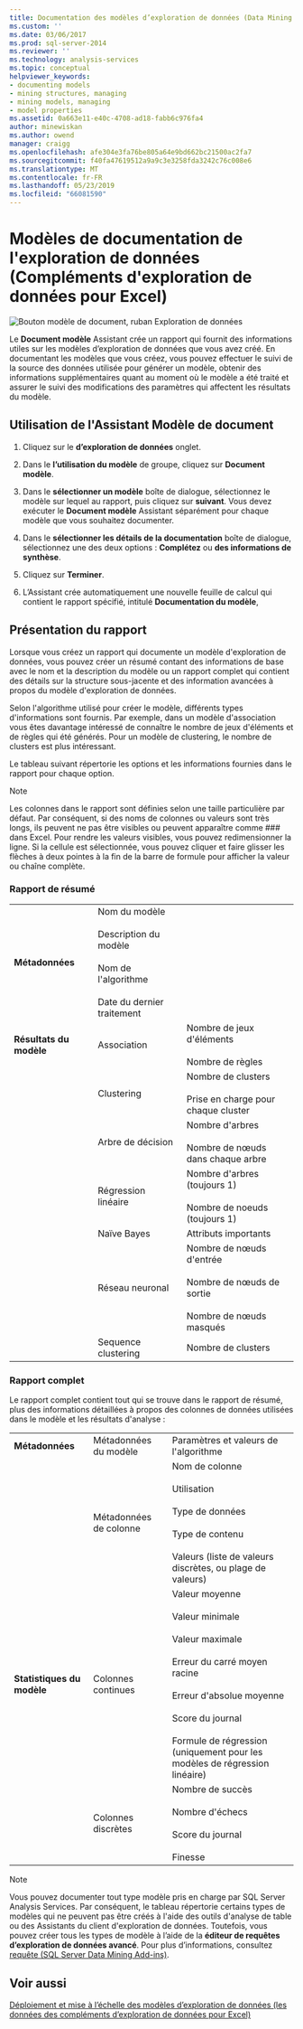 ```yaml
---
title: Documentation des modèles d’exploration de données (Data Mining Add-ins pour Excel) | Microsoft Docs
ms.custom: ''
ms.date: 03/06/2017
ms.prod: sql-server-2014
ms.reviewer: ''
ms.technology: analysis-services
ms.topic: conceptual
helpviewer_keywords:
- documenting models
- mining structures, managing
- mining models, managing
- model properties
ms.assetid: 0a663e11-e40c-4708-ad18-fabb6c976fa4
author: minewiskan
ms.author: owend
manager: craigg
ms.openlocfilehash: afe304e3fa76be805a64e9bd662bc21500ac2fa7
ms.sourcegitcommit: f40fa47619512a9a9c3e3258fda3242c76c008e6
ms.translationtype: MT
ms.contentlocale: fr-FR
ms.lasthandoff: 05/23/2019
ms.locfileid: "66081590"
---
```

# <a name="documenting-mining-models-data-mining-add-ins-for-excel"></a>Modèles de documentation de l'exploration de données (Compléments d'exploration de données pour Excel)
  ![Bouton modèle de document, ruban Exploration de données](media/dmc-docmodel.gif "bouton modèle de Document, ruban Exploration de données")  
  
 Le **Document modèle** Assistant crée un rapport qui fournit des informations utiles sur les modèles d’exploration de données que vous avez créé. En documentant les modèles que vous créez, vous pouvez effectuer le suivi de la source des données utilisée pour générer un modèle, obtenir des informations supplémentaires quant au moment où le modèle a été traité et assurer le suivi des modifications des paramètres qui affectent les résultats du modèle.  
  
## <a name="using-the-document-model-wizard"></a>Utilisation de l'Assistant Modèle de document  
  
1.  Cliquez sur le **d’exploration de données** onglet.  
  
2.  Dans le **l’utilisation du modèle** de groupe, cliquez sur **Document modèle**.  
  
3.  Dans le **sélectionner un modèle** boîte de dialogue, sélectionnez le modèle sur lequel au rapport, puis cliquez sur **suivant**. Vous devez exécuter le **Document modèle** Assistant séparément pour chaque modèle que vous souhaitez documenter.  
  
4.  Dans le **sélectionner les détails de la documentation** boîte de dialogue, sélectionnez une des deux options : **Complétez** ou **des informations de synthèse**.  
  
5.  Cliquez sur **Terminer**.  
  
6.  L’Assistant crée automatiquement une nouvelle feuille de calcul qui contient le rapport spécifié, intitulé **Documentation du modèle**,  
  
## <a name="understanding-the-report"></a>Présentation du rapport  
 Lorsque vous créez un rapport qui documente un modèle d'exploration de données, vous pouvez créer un résumé contant des informations de base avec le nom et la description du modèle ou un rapport complet qui contient des détails sur la structure sous-jacente et des information avancées à propos du modèle d'exploration de données.  
  
 Selon l'algorithme utilisé pour créer le modèle, différents types d'informations sont fournis. Par exemple, dans un modèle d'association vous êtes davantage intéressé de connaître le nombre de jeux d'éléments et de règles qui été générés. Pour un modèle de clustering, le nombre de clusters est plus intéressant.  
  
 Le tableau suivant répertorie les options et les informations fournies dans le rapport pour chaque option.  
  
> [!NOTE]  
>  Les colonnes dans le rapport sont définies selon une taille particulière par défaut. Par conséquent, si des noms de colonnes ou valeurs sont très longs, ils peuvent ne pas être visibles ou peuvent apparaître comme ### dans Excel. Pour rendre les valeurs visibles, vous pouvez redimensionner la ligne. Si la cellule est sélectionnée, vous pouvez cliquer et faire glisser les flèches à deux pointes à la fin de la barre de formule pour afficher la valeur ou chaîne complète.  
  
### <a name="summary-report"></a>Rapport de résumé  
  
||||  
|-|-|-|  
|**Métadonnées**|Nom du modèle<br /><br /> Description du modèle<br /><br /> Nom de l'algorithme<br /><br /> Date du dernier traitement||  
|**Résultats du modèle**|Association|Nombre de jeux d'éléments<br /><br /> Nombre de règles|  
||Clustering|Nombre de clusters<br /><br /> Prise en charge pour chaque cluster|  
||Arbre de décision|Nombre d'arbres<br /><br /> Nombre de nœuds dans chaque arbre|  
||Régression linéaire|Nombre d'arbres (toujours 1)<br /><br /> Nombre de noeuds (toujours 1)|  
||Naïve Bayes|Attributs importants|  
||Réseau neuronal|Nombre de nœuds d'entrée<br /><br /> Nombre de nœuds de sortie<br /><br /> Nombre de nœuds masqués|  
||Sequence clustering|Nombre de clusters|  
  
### <a name="complete-report"></a>Rapport complet  
 Le rapport complet contient tout qui se trouve dans le rapport de résumé, plus des informations détaillées à propos des colonnes de données utilisées dans le modèle et les résultats d'analyse :  
  
||||  
|-|-|-|  
|**Métadonnées**|Métadonnées du modèle|Paramètres et valeurs de l'algorithme|  
||Métadonnées de colonne|Nom de colonne<br /><br /> Utilisation<br /><br /> Type de données<br /><br /> Type de contenu<br /><br /> Valeurs (liste de valeurs discrètes, ou plage de valeurs)|  
|**Statistiques du modèle**|Colonnes continues|Valeur moyenne<br /><br /> Valeur minimale<br /><br /> Valeur maximale<br /><br /> Erreur du carré moyen racine<br /><br /> Erreur d'absolue moyenne<br /><br /> Score du journal<br /><br /> Formule de régression (uniquement pour les modèles de régression linéaire)|  
||Colonnes discrètes|Nombre de succès<br /><br /> Nombre d'échecs<br /><br /> Score du journal<br /><br /> Finesse|  
  
> [!NOTE]  
>  Vous pouvez documenter tout type modèle pris en charge par SQL Server Analysis Services. Par conséquent, le tableau répertorie certains types de modèles qui ne peuvent pas être créés à l'aide des outils d'analyse de table ou des Assistants du client d'exploration de données. Toutefois, vous pouvez créer tous les types de modèle à l’aide de la **éditeur de requêtes d’exploration de données avancé**. Pour plus d’informations, consultez [requête &#40;SQL Server Data Mining Add-ins&#41;](query-sql-server-data-mining-add-ins.md).  
  
## <a name="see-also"></a>Voir aussi  
 [Déploiement et mise à l’échelle des modèles d’exploration de données &#40;les données des compléments d’exploration de données pour Excel&#41;](deploying-and-scaling-mining-models-data-mining-add-ins-for-excel.md)  
  
  
